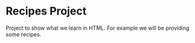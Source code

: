 # Recipes Project
Project to show what we learn in HTML. For example we will be providing some recipes.